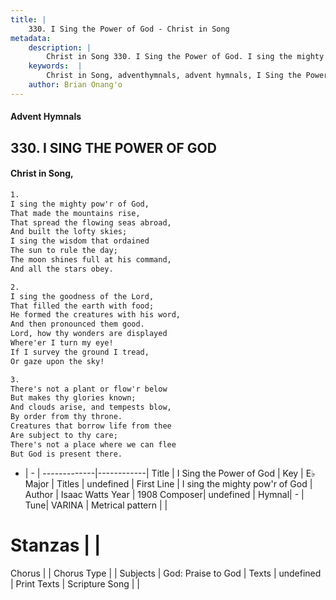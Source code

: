 ```yaml
---
title: |
    330. I Sing the Power of God - Christ in Song
metadata:
    description: |
        Christ in Song 330. I Sing the Power of God. I sing the mighty pow'r of God, That made the mountains rise, That spread the flowing seas abroad, And built the lofty skies; I sing the wisdom that ordained The sun to rule the day; The moon shines full at his command, And all the stars obey.
    keywords:  |
        Christ in Song, adventhymnals, advent hymnals, I Sing the Power of God, I sing the mighty pow'r of God. 
    author: Brian Onang'o
---
```


#### Advent Hymnals
## 330. I SING THE POWER OF GOD
####  Christ in Song,

```txt
1.
I sing the mighty pow'r of God,
That made the mountains rise,
That spread the flowing seas abroad,
And built the lofty skies;
I sing the wisdom that ordained
The sun to rule the day;
The moon shines full at his command,
And all the stars obey.

2.
I sing the goodness of the Lord,
That filled the earth with food;
He formed the creatures with his word,
And then pronounced them good.
Lord, how thy wonders are displayed
Where'er I turn my eye!
If I survey the ground I tread,
Or gaze upon the sky!

3.
There's not a plant or flow'r below
But makes thy glories known;
And clouds arise, and tempests blow,
By order from thy throne.
Creatures that borrow life from thee
Are subject to thy care;
There's not a place where we can flee
But God is present there.


```

- |   -  |
-------------|------------|
Title | I Sing the Power of God |
Key | E♭ Major |
Titles | undefined |
First Line | I sing the mighty pow'r of God |
Author | Isaac Watts
Year | 1908
Composer| undefined |
Hymnal|  - |
Tune| VARINA |
Metrical pattern | |
# Stanzas |  |
Chorus |  |
Chorus Type |  |
Subjects | God: Praise to God |
Texts | undefined |
Print Texts | 
Scripture Song |  |
    
